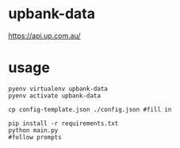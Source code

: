 # upbank-data
https://api.up.com.au/

# usage
```
pyenv virtualenv upbank-data
pyenv activate upbank-data

cp config-template.json ./config.json #fill in

pip install -r requirements.txt
python main.py
#follow prompts
```

